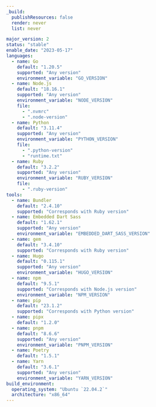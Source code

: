 ```yaml
---
_build:
  publishResources: false
  render: never
  list: never

major_version: 2
status: "stable"
enable_date: "2023-05-17"
languages:
  - name: Go
    default: "1.20.5"
    supported: "Any version"
    environment_variable: "GO_VERSION"
  - name: Node.js
    default: "18.16.1"
    supported: "Any version"
    environment_variable: "NODE_VERSION"
    file:
      - ".nvmrc"
      - ".node-version"
  - name: Python
    default: "3.11.4"
    supported: "Any version"
    environment_variable: "PYTHON_VERSION"
    file:
      - ".python-version"
      - "runtime.txt"
  - name: Ruby
    default: "3.2.2"
    supported: "Any version"
    environment_variable: "RUBY_VERSION"
    file:
      - ".ruby-version"
tools:
  - name: Bundler
    default: "2.4.10"
    supported: "Corresponds with Ruby version"
  - name: Embedded Dart Sass
    default: "1.62.1"
    supported: "Any version"
    environment_variable: "EMBEDDED_DART_SASS_VERSION"
  - name: gem
    default: "3.4.10"
    supported: "Corresponds with Ruby version"
  - name: Hugo
    default: "0.115.1"
    supported: "Any version"
    environment_variable: "HUGO_VERSION"
  - name: npm
    default: "9.5.1"
    supported: "Corresponds with Node.js version"
    environment_variable: "NPM_VERSION"
  - name: pip
    default: "23.1.2"
    supported: "Corresponds with Python version"
  - name: pipx
    default: "1.2.0"
  - name: pnpm
    default: "8.6.6"
    supported: "Any version"
    environment_variable: "PNPM_VERSION"
  - name: Poetry
    default: "1.5.1"
  - name: Yarn
    default: "3.6.1"
    supported: "Any version"
    environment_variable: "YARN_VERSION"
build_environment:
  operating_system: "Ubuntu `22.04.2`"
  architecture: "x86_64"
---
```

